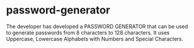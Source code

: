 # password-generator

The developer has developed a PASSWORD GENERATOR that can be used to generate passwords from 8 characters to 128 characters. It uses Uppercase, Lowercase Alphabets with Numbers and Special Characters. 
